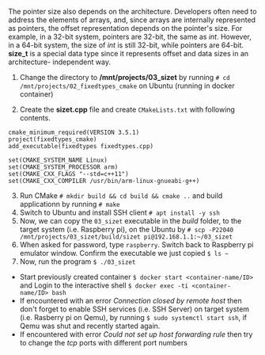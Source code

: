 The pointer size also depends on the architecture. Developers often need to address the elements of arrays, and, since arrays are internally represented as pointers, the offset representation depends on the pointer's size.
For example, in a 32-bit system, pointers are 32-bit, the same as _int_. However, in a 64-bit system, the size of _int_ is still 32-bit, while pointers are 64-bit.
**size_t** is a special data type since it represents offset and data sizes in an architecture- independent way.

1. Change the directory to **/mnt/projects/03_sizet** by running `# cd /mnt/projects/02_fixedtypes_cmake` on Ubuntu (running in docker container)

2. Create the **sizet.cpp** file and create `CMakeLists.txt` with following contents.
```make
cmake_minimum_required(VERSION 3.5.1)
project(fixedtypes_cmake)
add_executable(fixedtypes fixedtypes.cpp)

set(CMAKE_SYSTEM_NAME Linux)
set(CMAKE_SYSTEM_PROCESSOR arm)
set(CMAKE_CXX_FLAGS "--std=c++11")
set(CMAKE_CXX_COMPILER /usr/bin/arm-linux-gnueabi-g++)
```

3. Run CMake `# mkdir build && cd build && cmake ..` and build applicationn by running `# make`
4. Switch to Ubuntu and install SSH client `# apt install -y ssh`
5. Now, we can copy the `03_sizet` executable in the _build_ folder, to the target system (i.e. Raspberry pi), on the Ubuntu by `# scp -P22040 /mnt/projects/03_sizet/build/sizet pi@192.168.1.1:~/03_sizet`
6. When asked for password, type `raspberry`. Switch back to Raspberry pi emulator window. Confirm the executable we just copied `$ ls ~`
7. Now, run the program `$ ./03_sizet`

   
* Start previously created container `$ docker start <container-name/ID>` and Login to the interactive shell `$ docker exec -ti <container-name/ID> bash` 
* If encountered with an error _Connection closed by remote host_ then don't forget to enable SSH services (i.e. SSH Server) on target system (i.e. Rasberry pi on Qemu), by running `$ sudo systemctl start ssh`, if Qemu was shut and recently started again.
* If encountered with error _Could not set up host forwarding rule_ then try to change the _tcp_ ports with different port numbers
